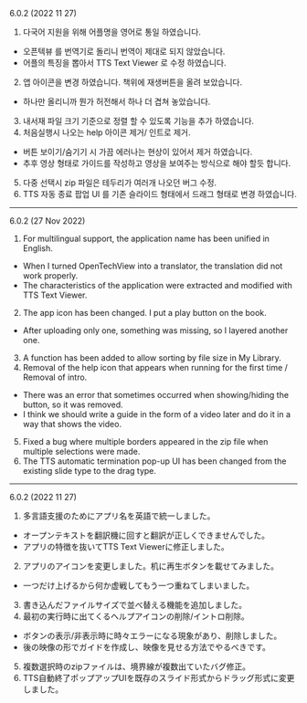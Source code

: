 6.0.2 (2022 11 27)
1. 다국어 지원을 위해 어플명을 영어로 통일 하였습니다. 
  - 오픈텍뷰 를 번역기로 돌리니 번역이 제대로 되지 않았습니다. 
  - 어플의 특징을 뽑아서 TTS Text Viewer 로 수정 하였습니다.
2. 앱 아이콘을 변경 하였습니다. 책위에 재생버튼을 올려 보았습니다. 
  - 하나만 올리니까 뭔가 허전해서 하나 더 겹쳐 놓았습니다. 
3. 내서재 파일 크기 기준으로 정렬 할 수 있도록 기능을 추가 하였습니다. 
4. 처음실행시 나오는 help 아이콘 제거/ 인트로 제거.
  - 버튼 보이기/숨기기 시 가끔 에러나는 현상이 있어서 제거 하였습니다. 
  - 추후 영상 형태로 가이드를 작성하고 영상을 보여주는 방식으로 해야 할듯 합니다. 
5. 다중 선택시 zip 파일은 테두리가 여러개 나오던 버그 수정. 
6. TTS 자동 종료 팝업 UI 를 기존 슬라이드 형태에서 드래그 형태로 변경 하였습니다. 


---

6.0.2 (27 Nov 2022)
1. For multilingual support, the application name has been unified in English.
  - When I turned OpenTechView into a translator, the translation did not work properly.
  - The characteristics of the application were extracted and modified with TTS Text Viewer.
2. The app icon has been changed. I put a play button on the book.
  - After uploading only one, something was missing, so I layered another one.
3. A function has been added to allow sorting by file size in My Library.
4. Removal of the help icon that appears when running for the first time / Removal of intro.
  - There was an error that sometimes occurred when showing/hiding the button, so it was removed.
  - I think we should write a guide in the form of a video later and do it in a way that shows the video.
5. Fixed a bug where multiple borders appeared in the zip file when multiple selections were made.
6. The TTS automatic termination pop-up UI has been changed from the existing slide type to the drag type.
---

6.0.2 (2022 11 27)
1. 多言語支援のためにアプリ名を英語で統一しました。
  - オープンテキストを翻訳機に回すと翻訳が正しくできませんでした。
  - アプリの特徴を抜いてTTS Text Viewerに修正しました。
2. アプリのアイコンを変更しました。机に再生ボタンを載せてみました。
  - 一つだけ上げるから何か虚戦してもう一つ重ねてしまいました。
3. 書き込んだファイルサイズで並べ替える機能を追加しました。
4. 最初の実行時に出てくるヘルプアイコンの削除/イントロ削除。
  - ボタンの表示/非表示時に時々エラーになる現象があり、削除しました。
  - 後の映像の形でガイドを作成し、映像を見せる方法でやるべきです。
5. 複数選択時のzipファイルは、境界線が複数出ていたバグ修正。
6. TTS自動終了ポップアップUIを既存のスライド形式からドラッグ形式に変更しました。